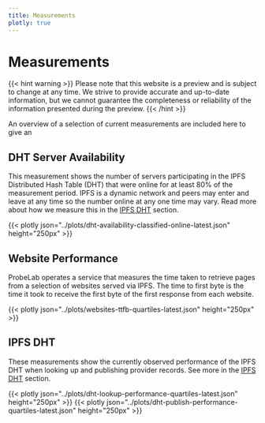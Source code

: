 ```yaml
---
title: Measurements
plotly: true
---
```


# Measurements

{{< hint warning >}}
Please note that this website is a preview and is subject to change at any time. 
We strive to provide accurate and up-to-date information, but we cannot guarantee 
the completeness or reliability of the information presented during the preview. 
{{< /hint >}}

An overview of a selection of current measurements are included here to give an 


## DHT Server Availability

This measurement shows the number of servers participating in the IPFS Distributed Hash Table (DHT) that were online for at least 80% of the measurement period. IPFS is a dynamic network and peers may enter and leave at any time so the number online at any one time may vary. Read more about how we measure this in the [IPFS DHT](./ipfsdht#availability) section.

{{< plotly json="../plots/dht-availability-classified-online-latest.json" height="250px" >}}

## Website Performance

ProbeLab operates a service that measures the time taken to retrieve pages from a selection of websites served via IPFS. The time to first byte is the time it took to receive the first byte of the first response from each website.

{{< plotly json="../plots/websites-ttfb-quartiles-latest.json" height="250px" >}}

## IPFS DHT

These measurements show the currently observed performance of the IPFS DHT when looking up and publishing provider records. See more in the [IPFS DHT](./ipfsdht#performance) section.

{{< plotly json="../plots/dht-lookup-performance-quartiles-latest.json" height="250px" >}}
{{< plotly json="../plots/dht-publish-performance-quartiles-latest.json" height="250px" >}}


